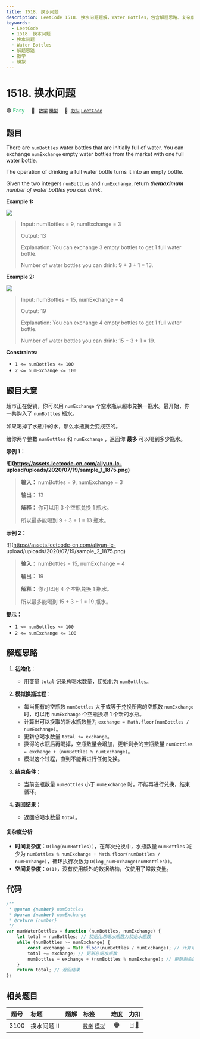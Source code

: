 ```yaml
---
title: 1518. 换水问题
description: LeetCode 1518. 换水问题题解，Water Bottles，包含解题思路、复杂度分析以及完整的 JavaScript 代码实现。
keywords:
  - LeetCode
  - 1518. 换水问题
  - 换水问题
  - Water Bottles
  - 解题思路
  - 数学
  - 模拟
---
```


# 1518. 换水问题

🟢 <font color=#15bd66>Easy</font>&emsp; 🔖&ensp; [`数学`](/tag/math.md) [`模拟`](/tag/simulation.md)&emsp; 🔗&ensp;[`力扣`](https://leetcode.cn/problems/water-bottles) [`LeetCode`](https://leetcode.com/problems/water-bottles)

## 题目

There are `numBottles` water bottles that are initially full of water. You can
exchange `numExchange` empty water bottles from the market with one full water
bottle.

The operation of drinking a full water bottle turns it into an empty bottle.

Given the two integers `numBottles` and `numExchange`, return _the**maximum**
number of water bottles you can drink_.

**Example 1:**

![](https://assets.leetcode.com/uploads/2020/07/01/sample_1_1875.png)

> Input: numBottles = 9, numExchange = 3
>
> Output: 13
>
> Explanation: You can exchange 3 empty bottles to get 1 full water bottle.
>
> Number of water bottles you can drink: 9 + 3 + 1 = 13.

**Example 2:**

![](https://assets.leetcode.com/uploads/2020/07/01/sample_2_1875.png)

> Input: numBottles = 15, numExchange = 4
>
> Output: 19
>
> Explanation: You can exchange 4 empty bottles to get 1 full water bottle.
>
> Number of water bottles you can drink: 15 + 3 + 1 = 19.

**Constraints:**

- `1 <= numBottles <= 100`
- `2 <= numExchange <= 100`

## 题目大意

超市正在促销，你可以用 `numExchange` 个空水瓶从超市兑换一瓶水。最开始，你一共购入了 `numBottles` 瓶水。

如果喝掉了水瓶中的水，那么水瓶就会变成空的。

给你两个整数 `numBottles` 和 `numExchange` ，返回你 **最多** 可以喝到多少瓶水。

**示例 1：**

**![](https://assets.leetcode-cn.com/aliyun-lc-
upload/uploads/2020/07/19/sample_1_1875.png)**

> **输入：** numBottles = 9, numExchange = 3
>
> **输出：** 13
>
> **解释：** 你可以用 3 个空瓶兑换 1 瓶水。
>
> 所以最多能喝到 9 + 3 + 1 = 13 瓶水。

**示例 2：**

![](https://assets.leetcode-cn.com/aliyun-lc-
upload/uploads/2020/07/19/sample_2_1875.png)

> **输入：** numBottles = 15, numExchange = 4
>
> **输出：** 19
>
> **解释：** 你可以用 4 个空瓶兑换 1 瓶水。
>
> 所以最多能喝到 15 + 3 + 1 = 19 瓶水。

**提示：**

- `1 <= numBottles <= 100`
- `2 <= numExchange <= 100`

## 解题思路

1. **初始化**：
   - 用变量 `total` 记录总喝水数量，初始化为 `numBottles`。
2. **模拟换瓶过程**：

   - 每当拥有的空瓶数 `numBottles` 大于或等于兑换所需的空瓶数 `numExchange` 时，可以用 `numExchange` 个空瓶换取 1 个新的水瓶。
   - 计算出可以换取的新水瓶数量为 `exchange = Math.floor(numBottles / numExchange)`。
   - 更新总喝水数量 `total += exchange`。
   - 换得的水瓶后再喝掉，空瓶数量会增加，更新剩余的空瓶数量 `numBottles = exchange + (numBottles % numExchange)`。
   - 模拟这个过程，直到不能再进行任何兑换。

3. **结束条件**：

   - 当前空瓶数量 `numBottles` 小于 `numExchange` 时，不能再进行兑换，结束循环。

4. **返回结果**：
   - 返回总喝水数量 `total`。

#### 复杂度分析

- **时间复杂度**：`O(log(numBottles))`，在每次兑换中，水瓶数量 `numBottles` 减少为 `numBottles % numExchange + Math.floor(numBottles / numExchange)`，循环执行次数为 `O(log_numExchange(numBottles))`。
- **空间复杂度**：`O(1)`，没有使用额外的数据结构，仅使用了常数变量。

## 代码

```javascript
/**
 * @param {number} numBottles
 * @param {number} numExchange
 * @return {number}
 */
var numWaterBottles = function (numBottles, numExchange) {
	let total = numBottles; // 初始化总喝水瓶数为初始水瓶数
	while (numBottles >= numExchange) {
		const exchange = Math.floor(numBottles / numExchange); // 计算可兑换的新水瓶数量
		total += exchange; // 更新总喝水瓶数
		numBottles = exchange + (numBottles % numExchange); // 更新剩余的空瓶数量
	}
	return total; // 返回结果
};
```

## 相关题目

<!-- prettier-ignore -->
| 题号 | 标题 | 题解 | 标签 | 难度 | 力扣 |
| :------: | :------ | :------: | :------ | :------: | :------: |
| 3100 | 换水问题 II |  |  [`数学`](/tag/math.md) [`模拟`](/tag/simulation.md) | 🟠 | [🀄️](https://leetcode.cn/problems/water-bottles-ii) [🔗](https://leetcode.com/problems/water-bottles-ii) |